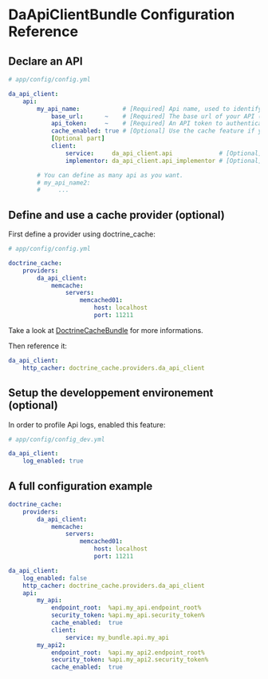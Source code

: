 DaApiClientBundle Configuration Reference
=========================================


Declare an API
--------------

``` yaml
# app/config/config.yml

da_api_client:
    api:
        my_api_name:            # [Required] Api name, used to identify it in the container: 'da_api_client.api.my_api_name'
            base_url:      ~    # [Required] The base url of your API (from which all path will be related to).
            api_token:     ~    # [Required] An API token to authenticate your client in your API.
            cache_enabled: true # [Optional] Use the cache feature if you activated it and the response of your API says it can be set in cache.
            [Optional part]
            client:
                service:     da_api_client.api             # [Optional] The API client service. Define your own to provide an easy and sharable interface to the API.
                implementor: da_api_client.api_implementor # [Optional] The API client implementor service. Define your own if you want to change the behaviour of the communication with the API.

        # You can define as many api as you want.
        # my_api_name2:
        #     ...
```


Define and use a cache provider (optional)
------------------------------------------

First define a provider using doctrine_cache:
```yaml
# app/config/config.yml

doctrine_cache:
    providers:
        da_api_client:
            memcache:
                servers:
                    memcached01:
                        host: localhost
                        port: 11211
```

Take a look at [DoctrineCacheBundle](https://github.com/doctrine/DoctrineCacheBundle) for more informations.

Then reference it:
```yaml
da_api_client:
    http_cacher: doctrine_cache.providers.da_api_client
```


Setup the developpement environement (optional)
-----------------------------------------------

In order to profile Api logs, enabled this feature:
```yaml
# app/config/config_dev.yml

da_api_client:
    log_enabled: true
```


A full configuration example
----------------------------

```yaml
doctrine_cache:
    providers:
        da_api_client:
            memcache:
                servers:
                    memcached01:
                        host: localhost
                        port: 11211

da_api_client:
    log_enabled: false
    http_cacher: doctrine_cache.providers.da_api_client
    api:
        my_api:
            endpoint_root:  %api.my_api.endpoint_root%
            security_token: %api.my_api.security_token%
            cache_enabled:  true
            client:
                service: my_bundle.api.my_api
        my_api2:
            endpoint_root:  %api.my_api2.endpoint_root%
            security_token: %api.my_api2.security_token%
            cache_enabled:  true
```
